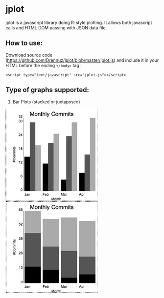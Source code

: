 jplot
=====
jplot is a javascript library doing R-style plotting.
It allows both javascript calls and HTML DOM passing with JSON data file. 

How to use:
-----
Download source code (https://github.com/Drennuz/jplot/blob/master/jplot.js) and include it in your HTML before the ending `</body>` tag :

    <script type="text/javascript" src="jplot.js"></script>


Type of graphs supported:
-----
1. Bar Plots (stacked or juxtaposed)

<img id="barplot-beside-true" src="images/barplot_beside_true.png?raw=true" height="300" width="300"></img>
<img id="barplot-beside-false" src="images/barplot_beside_false.png?raw=true" height="300" width="300"></img>

